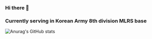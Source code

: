 ### Hi there 👋
### Currently serving in Korean Army 8th division MLRS base

<!-- [![Anurag's GitHub stats](https://github-readme-stats.vercel.app/api?username=james98k)](https://github.com/anuraghazra/github-readme-stats) -->
![Anurag's GitHub stats](https://github-readme-stats.vercel.app/api?username=james98k&show_icons=true&theme=radical)

<!--
**james98k/james98k** is a ✨ _special_ ✨ repository because its `README.md` (this file) appears on your GitHub profile.

Here are some ideas to get you started:

- 🔭 I’m currently working on ...
- 🌱 I’m currently learning ...
- 👯 I’m looking to collaborate on ...
- 🤔 I’m looking for help with ...
- 💬 Ask me about ...
- 📫 How to reach me: ...
- 😄 Pronouns: ...
- ⚡ Fun fact: ...
-->
